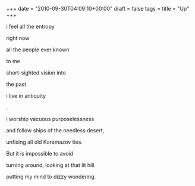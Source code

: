 +++
date = "2010-09-30T04:09:10+00:00"
draft = false
tags = 
title = "Up"
+++
<p>i feel all the entropy</p>&#13;
<p>right now</p>&#13;
<p>all the people ever known </p>&#13;
<p>to me</p>&#13;
<p>short-sighted vision into</p>&#13;
<p>the past</p>&#13;
<p>i live in antiquity</p>&#13;
<p>.</p>&#13;
<p>i worship vacuous purposelessness</p>&#13;
<p>and follow ships of the needless desert,</p>&#13;
<p>unfixing all old Karamazov ties.</p>&#13;
<p>But it is impossible to avoid</p>&#13;
<p>turning around, looking at that lit hill</p>&#13;
<p>putting my mind to dizzy wondering.</p> 